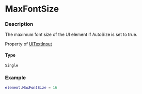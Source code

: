 # MaxFontSize
### Description
The maximum font size of the UI element if AutoSize is set to true.

Property of [UITextInput](/classes/UITextInput/)

#### Type
`Single`

### Example
```lua
element.MaxFontSize = 16
```

